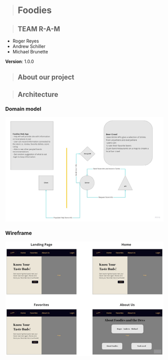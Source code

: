 > # Foodies

> ## TEAM R-A-M

- Roger Reyes
- Andrew Schiller
- Michael Brunette

**Version**: 1.0.0

> ## About our project

> ## Architecture

### Domain model
![Domain model](https://raw.githubusercontent.com/schillerandrew/foodies-frontend/main/src/Images/domain-model.jpg)

### Wireframe
![Wireframe](https://raw.githubusercontent.com/schillerandrew/foodies-frontend/main/src/Images/wireframe.jpg)
